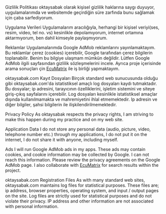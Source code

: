 Gizlilik Politikası
oktaysabak olarak kişisel gizlilik haklarına saygı duyuyor,
uygulamalarımda ve websitemde geçirdiğin süre zarfında bunu sağlamak için çaba sarfediyorum.

Uygulama Verileri
Uygulamalarım aracılığıyla, herhangi bir kişisel veriyi(ses, resim, video, tel no. vs) kesinlikle depolamıyorum,
internet ortamına aktarmıyorum, ben dahil kimseyle paylaşmıyorum.

Reklamlar
Uygulamalarımda Google AdMob reklamlarını yayınlamaktayım.
Bu reklamlar çerez (cookies) içerebilir, Google tarafından çerez bilgilerin toplanabilir.
Benim bu bilgiye ulaşmam mümkün değildir. Lütfen Google AdMob ilgili sayfasından gizlilik sözleşmelerini incele.
Ayrıca proje içerisinde arama sonuçları çin [EcuMatrix](https://ecumatrix.com/privacy-policy/) ile iş birliği yapmaktayım.

oktaysabak.com Kayıt Dosyaları
Birçok standard web sunucusunda olduğu gibi oktaysabak.com'da istatistiksel amaçlı log dosyaları kaydı tutmaktadır.
Bu dosyalar; ip adresini, tarayıcının özelliklerini, işletim sistemini ve siteye giriş-çıkış sayfalarını içerebilir.
Log dosyaları kesinlikle istatistiksel amaçlar dışında kullanılmamakta ve mahremiyetini ihlal etmemektedir.
Ip adresin ve diğer bilgiler, şahsi bilgilerin ile ilişkilendirilmemektedir.

Privacy Policy
As oktaysabak respects the privacy rights,
I am striving to make this happen during my practice and on my web site.

Application Data
I do not store any personal data (audio, picture, video, telephone number etc.) through my applications,
I do not put it on the internet, I do not share it with anyone, including myself.

Ads
I will run Google AdMob ads in my apps.
These ads may contain cookies, and cookie information may be collected by Google.
I can not reach this information. Please review the privacy agreements on the Google AdMob page.
I also collaborate with [EcuMatrix](https://ecumatrix.com/privacy-policy/) for search results within the project.

oktaysabak.com Registration Files
As with many standard web sites, oktaysabak.com maintains log files for statistical purposes.
These files are; ip address, browser properties, operating system, and input / output pages on the site.
Log files are strictly used for statistical purposes and do not violate their privacy.
IP address and other information are not associated with personal information.